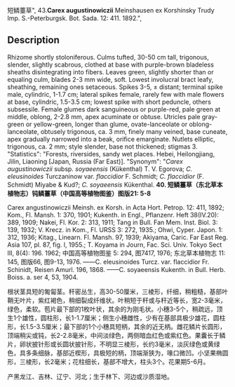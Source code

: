 短鳞薹草",
43.**Carex augustinowiczii** Meinshausen ex Korshinsky Trudy Imp. S.-Peterburgsk. Bot. Sada. 12: 411. 1892.",

## Description
Rhizome shortly stoloniferous. Culms tufted, 30-50 cm tall, trigonous, slender, slightly scabrous, clothed at base with purple-brown bladeless sheaths disintegrating into fibers. Leaves green, slightly shorter than or equaling culm, blades 2-3 mm wide, soft. Lowest involucral bract leafy, sheathing, remaining ones setaceous. Spikes 3-5, ± distant; terminal spike male, cylindric, 1-1.7 cm; lateral spikes female, rarely few with male flowers at base, cylindric, 1.5-3.5 cm; lowest spike with short peduncle, others subsessile. Female glumes dark sanguineous or purple-red, pale green at middle, oblong, 2-2.8 mm, apex acuminate or obtuse. Utricles pale gray-green or yellow-green, longer than glume, ovate-lanceolate or oblong-lanceolate, obtusely trigonous, ca. 3 mm, finely many veined, base cuneate, apex gradually narrowed into a beak, orifice emarginate. Nutlets elliptic, trigonous, ca. 2 mm; style slender, base not thickened; stigmas 3.
  "Statistics": "Forests, riversides, sandy wet places. Hebei, Heilongjiang, Jilin, Liaoning [Japan, Russia (Far East)].
  "Synonym": "*Carex augustinowiczii* subsp. *soyaeensis* (Kükenthal) T. V. Egorova; *C. eleusinoides* Turczaninow var. *flaccidior* F. Schmidt; *C. flaccidior* (F. Schmidt) Miyabe &amp; Kud?; *C. soyaeensis* Kükenthal.
**40. 短鳞薹草（东北草本植物志）钝鳞薹草（中国高等植物图鉴）图版21: 5-8**

Carex angustinowiczii Meinsh. ex Korsh. in Acta Hort. Petrop. 12: 411, 1892; Kom., Fl. Mansh. 1: 370, 1901; Kukenth. in Engl., Pflanzenr. Heft 38(IV.20): 389, 1909; Nakei, Fl. Kor. 2: 313, 1911; Tang in Bull. Fan Mem. Inst. Biol. 3: 139, 1932; V. Krecz. in Kom., Fl. URSS 3: 272, 1935.; Ohwi, Cyper. Japon. 1: 312, 1936; Kitag., Linearn. Fl. Mansh. 97, 1939; Akiyama, Caric. Far East Reg. Asia 107, pl. 87, fig. l, 1955.; T. Koyama in Journ, Fac. Sci. Univ. Tokyo Sect III, 8(4): 196. 1962; 中国高等植物图鉴 5: 294, 图7417, 1976; 东北草本植物志 11: 145, 图版66, 图9-13, 1976. ——C. eleusinoides Turcz. var. flaccidior Fr. Schinidt, Reisen Amurl. 196, 1868. ——C. soyaeensis Kukenth. in Bull. Herb. Boiss. a. ser 4, 53, 1904. 

根状茎具短的匍匐茎。秆密丛生，高30-50厘米，三棱形，纤细，稍粗糙，基部叶鞘无叶片，紫红褐色，稍细裂成纤维状。叶稍短于秆或与秆近等长，宽2-3毫米，绿色，柔软。苞片最下部的1枚叶状，其余的为刚毛状。小穗3-5个，稍疏远，顶生1个雄性，圆柱形，长1-1.7厘米；侧生小穗雌性，少有在基部具极少雄花，圆柱形，长1.5-3.5厘米；最下部的1个小穗具短柄，其余的近无柄。雌花鳞片长圆形，顶端稍尖或钝，长2-2.8毫米，中间淡绿色，两侧暗血红色或紫红色。果囊长于鳞片，卵状披针形或长圆状披针形，不明显三棱形，长约3毫米，淡灰绿色或黄绿色，具多条细脉，基部近楔形，具极短的柄，顶端渐狭为，喙口微凹。小坚果椭圆形，三棱形，长2毫米；花柱细长，基部不增大，柱头3个。花果期5-6月。

产黑龙江、吉林、辽宁、河北；生于林下、河边或沙质湿地。
